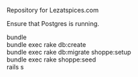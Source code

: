 Repository for Lezatspices.com

Ensure that Postgres is running.

bundle<br>
bundle exec rake db:create<br>
bundle exec rake db:migrate shoppe:setup<br>
bundle exec rake shoppe:seed<br>
rails s<br>
